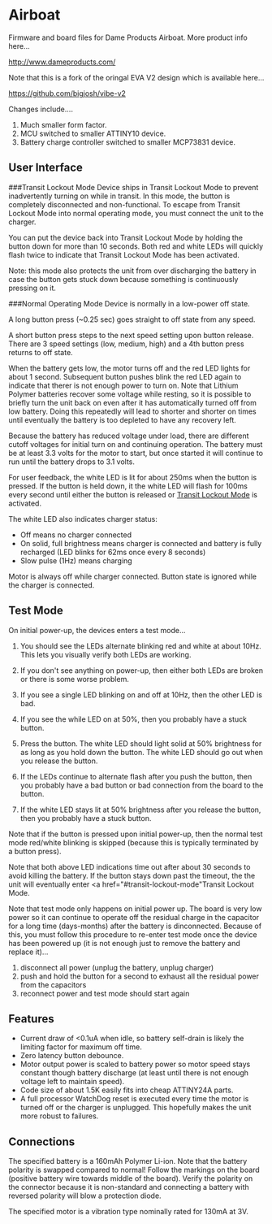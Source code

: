 Airboat
=======

Firmware and board files for Dame Products Airboat. More product info here...

http://www.dameproducts.com/

Note that this is a fork of the oringal EVA V2 design which is available here...

https://github.com/bigjosh/vibe-v2

Changes include....

1. Much smaller form factor.
2. MCU switched to smaller ATTINY10 device.
3. Battery charge controller switched to smaller MCP73831 device.


User Interface
--------------

###Transit Lockout Mode
Device ships in Transit Lockout Mode to prevent inadvertently turning on while in transit. In this mode, the button is completely disconnected and non-functional. To escape from Transit Lockout Mode into normal operating mode, you must connect the unit to the charger.

You can put the device back into Transit Lockout Mode by holding the button down for more than 10 seconds. Both red and white LEDs will quickly flash twice to indicate that Transit Lockout Mode has been activated.  

Note: this mode also protects the unit from over discharging the battery in case the button gets stuck down because something is continuously pressing on it.  

###Normal Operating Mode
Device is normally in a low-power off state.

A long button press (~0.25 sec) goes straight to off state from any speed. 

A short button press steps to the next speed setting upon button release. There are 3 speed settings (low, medium, high) and a 4th button press returns to off state.

When the battery gets low, the motor turns off and the red LED lights for about 1 second. Subsequent button pushes blink the red LED again to indicate that therer is not enough power to turn on. Note that Lithium Polymer batteries recover some voltage while resting, so it is possible to briefly turn the unit back on even after it has automatically turned off from low battery. Doing this repeatedly will lead to shorter and shorter on times until eventually the battery is too depleted to have any recovery left.

Because the battery has reduced voltage under load, there are different cutoff voltages for initial turn on and continuing operation. The battery must be at least 3.3 volts for the motor to start, but once started it will continue to run until the battery drops to 3.1 volts. 

For user feedback, the white LED is lit for about 250ms when the button is pressed. If the button is held down, it the white LED will flash for 100ms every second until either the button is released or <a href="#transit-lockout-mode">Transit Lockout Mode</a> is activated.  

The white LED also indicates charger status: 

* Off means no charger connected
* On solid, full brightness means charger is connected and battery is fully recharged (LED blinks for 62ms once every 8 seconds)
* Slow pulse (1Hz) means charging


Motor is always off while charger connected. Button state is ignored while the charger is connected.

Test Mode
---------
On initial power-up, the devices enters a test mode...

1. You should see the LEDs alternate blinking red and white at about 10Hz. This lets you visually verify both LEDs are working. 
  1. If you don't see anything on power-up, then either both LEDs are broken or there is some worse problem.
  2. If you see a single LED blinking on and off at 10Hz, then the other LED is bad.
  3. If you see the while LED on at 50%, then you probably have a stuck button. 

2. Press the button. The white LED should light solid at 50% brightness for as long as you hold down the button. The white LED should go out when you release the button.
  1. If the LEDs continue to alternate flash after you push the button, then you probably have a bad button or bad connection from the board to the button. 
  2. If the white LED stays lit at 50% brightness after you release the button, then you probably have a stuck button.

Note that if the button is pressed upon initial power-up, then the normal test mode red/white blinking is skipped (because this is typically terminated by a button press).

Note that both above LED indications time out after about 30 seconds to avoid killing the battery. If the button stays down past the timeout, the the unit will eventually enter <a href="#transit-lockout-mode"Transit Lockout Mode</a>. 

Note that test mode only happens on initial power up. The board is very low power so it can continue to operate off the residual charge in the capacitor for a long time (days-months) after the battery is dinconnected. Because of this, you must follow this procedure to re-enter test mode once the device has been powered up (it is not enough just to remove the battery and replace it)... 

1. disconnect all power (unplug the battery, unplug charger)
2. push and hold the button for a second to exhaust all the residual power from the capacitors
3. reconnect power and test mode should start again
 

Features
--------
* Current draw of <0.1uA when idle, so battery self-drain is likely the limiting factor for maximum off time.
* Zero latency button debounce.
* Motor output power is scaled to battery power so motor speed stays constant though battery discharge (at least until there is not enough voltage left to maintain speed). 
* Code size of about 1.5K easily fits into cheap ATTINY24A parts. 
* A full processor WatchDog reset is executed every time the motor is turned off or the charger is unplugged. This hopefully makes the unit more robust to failures.

Connections
-----------
The specified battery is a 160mAh Polymer Li-ion. Note that the battery polarity is swapped compared  to normal! Follow the markings on the board (positive battery wire towards middle of the board). Verify the polarity on the connector because it is non-standard and connecting a battery with reversed polarity will blow a protection diode. 

The specified motor is a vibration type nominally rated for 130mA at 3V.

